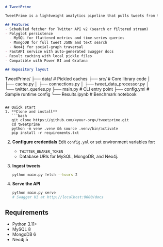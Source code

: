 ```markdown
# TweetPrime

TweetPrime is a lightweight analytics pipeline that pulls tweets from the Twitter API, stores them in three fit‑for‑purpose databases, and serves low‑latency insights to BI dashboards. Index tuning and read‑through caching cut typical query latency by about 70 percent.

## Features
- Scheduled fetcher for Twitter API v2 (search or filtered stream)
- Polyglot persistence  
  - MySQL for flattened metrics and time‑series queries  
  - MongoDB for full tweet JSON and text search  
  - Neo4j for social‑graph traversal
- FastAPI service with auto‑generated Swagger docs
- Result caching with local pickle files
- Compatible with Power BI and Grafana

## Repository layout
```

TweetPrime/
├── data/                 # Pickled caches
├── src/                  # Core library code
│   ├── cache.py
│   ├── connections.py
│   ├── tweet\_data\_processor.py
│   └── twitter\_queries.py
├── main.py               # CLI entry point
├── config.yml            # Sample runtime config
└── Results.ipynb         # Benchmark notebook

````

## Quick start
1. **Clone and install**
   ```bash
   git clone https://github.com/<your‑org>/tweetprime.git
   cd tweetprime
   python -m venv .venv && source .venv/bin/activate
   pip install -r requirements.txt
````

2. **Configure credentials**
   Edit `config.yml` or set environment variables for:

   * `TWITTER_BEARER_TOKEN`
   * Database URIs for MySQL, MongoDB, and Neo4j.

3. **Ingest tweets**

   ```bash
   python main.py fetch --hours 2
   ```

4. **Serve the API**

   ```bash
   python main.py serve
   # Swagger UI at http://localhost:8000/docs
   ```

## Requirements

* Python 3.11+
* MySQL 8
* MongoDB 6
* Neo4j 5


